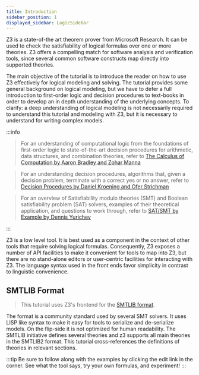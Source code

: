 ```yaml
---
title: Introduction
sidebar_position: 1
displayed_sidebar: LogicSidebar
---
```



Z3 is a state-of-the art theorem prover from Microsoft Research. It can be used to check the satisfiability of logical formulas over one or more theories. Z3 offers a compelling match for software analysis and verification tools, since several common software constructs map directly into supported theories.

The main objective of the tutorial is to introduce the reader on how to use Z3 effectively for logical modeling and solving. The tutorial provides some general background on logical modeling, but we have to defer a full introduction to first-order logic and decision procedures to text-books in order to develop an in depth understanding of the underlying concepts. To clarify: a deep understanding of logical modeling is not necessarily required to understand this tutorial and modeling with Z3, but it is necessary to understand for writing complex models.

:::info
 
 > For an understanding of computational logic from the foundations of first-order logic to state-of-the-art decision procedures for arithmetic, data structures, and combination theories, refer to  [The Calculus of Computation by Aaron Bradley and Zohar Manna](https://theory.stanford.edu/~arbrad/book.html)

 > For an understanding decision procedures, algorithms that, given a decision problem, terminate with a correct yes or no answer, refer to [Decision Procedures by Daniel Kroening and Ofer Strichman](http://www.decision-procedures.org/)
 
 > For an overview of Satisfiability modulo theories (SMT) and Boolean satisfiability problem (SAT) solvers, examples of their theoretical application, and questions to work through, refer to [SAT/SMT by Example by Dennis Yurichev](https://sat-smt.codes/SAT_SMT_by_example.pdf) 

:::

Z3 is a low level tool. It is best used as a component in the context of other tools that require solving logical formulas. Consequently, Z3 exposes a number of API facilities to make it convenient for tools to map into Z3, but there are no stand-alone editors or user-centric facilities for interacting with Z3. The language syntax used in the front ends favor simplicity in contrast to linguistic convenience.

## SMTLIB Format

> This tutorial uses Z3's frontend for the [SMTLIB format](http://smtlib.cs.uiowa.edu/).

The format is a community standard used by several SMT solvers. 
It uses LISP like syntax to make it easy for tools to serialize and de-serialize models. 
On the flip-side it is not optimized for human readability. 
The SMTLIB initiative defines several theories and z3 supports all main theories in the SMTLIB2 format.
This tutorial cross-references the definitions of theories in relevant sections.

:::tip
 Be sure to follow along with the examples by clicking the edit link in the corner. See what the tool says, try your own formulas, and experiment!
:::
